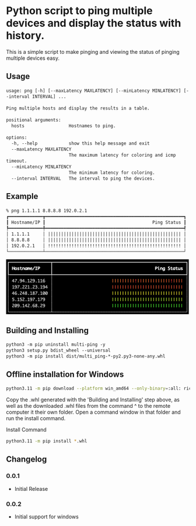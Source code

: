 # Python script to ping multiple devices and display the status with history.

This is a simple script to make pinging and viewing the status of pinging multiple devices easy.

## Usage

```
usage: png [-h] [--maxLatency MAXLATENCY] [--minLatency MINLATENCY] [--interval INTERVAL] ...

Ping multiple hosts and display the results in a table.

positional arguments:
  hosts                 Hostnames to ping.

options:
  -h, --help            show this help message and exit
  --maxLatency MAXLATENCY
                        The maximum latency for coloring and icmp timeout.
  --minLatency MINLATENCY
                        The minimum latency for coloring.
  --interval INTERVAL   The interval to ping the devices.
```

## Example

```
% png 1.1.1.1 8.8.8.8 192.0.2.1
┏━━━━━━━━━━━━━┳━━━━━━━━━━━━━━━━━━━━━━━━━━━━━━━━━━━━━━━━━━━━━━━━━━━━━┓
┃ Hostname/IP ┃                                         Ping Status ┃
┡━━━━━━━━━━━━━╇━━━━━━━━━━━━━━━━━━━━━━━━━━━━━━━━━━━━━━━━━━━━━━━━━━━━━┩
│ 1.1.1.1     │ ||||||||||||||||||||||||||||||||||||||||||||||||||| │
│ 8.8.8.8     │ ||||||||||||||||||||||||||||||||||||||||||||||||||| │
│ 192.0.2.1   │ !!!!!!!!!!!!!!!!!!!!!!!!!!!!!!!!!!!!!!!!!!!!!!!!!!! │
└─────────────┴─────────────────────────────────────────────────────┘
```

![](README_images/2022-11-22-09-41-22.png)

## Building and Installing

```
python3 -m pip uninstall multi-ping -y
python3 setup.py bdist_wheel --universal
python3 -m pip install dist/multi_ping-*-py2.py3-none-any.whl
```

## Offline installation for Windows

```bash
python3.11 -m pip download --platform win_amd64 --only-binary=:all: rich
```

Copy the .whl generated with the 'Building and Installing'  step above, as well as the downloaded .whl files from the command ^ to the remote computer it their own folder. Open a command window in that folder and run the install command.

Install Command

```bash
python3.11 -m pip install *.whl
```

## Changelog

### 0.0.1
- Initial Release

### 0.0.2
- Initial support for windows
